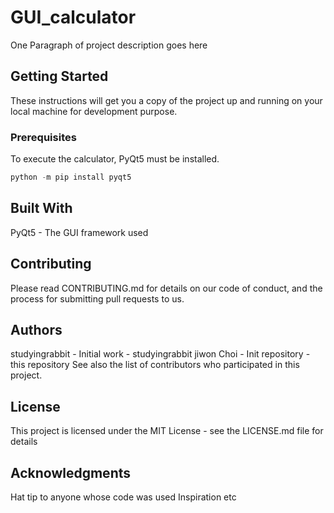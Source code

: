 # GUI_calculator
One Paragraph of project description goes here

## Getting Started
These instructions will get you a copy of the project up and running on your local machine for development purpose.

### Prerequisites
To execute the calculator, PyQt5 must be installed.
```c
python -m pip install pyqt5
```

## Built With

PyQt5 - The GUI framework used

## Contributing
Please read CONTRIBUTING.md for details on our code of conduct, and the process for submitting pull requests to us.

## Authors
studyingrabbit - Initial work - studyingrabbit
jiwon Choi - Init repository - this repository
See also the list of contributors who participated in this project.

## License
This project is licensed under the MIT License - see the LICENSE.md file for details

## Acknowledgments
Hat tip to anyone whose code was used
Inspiration
etc
